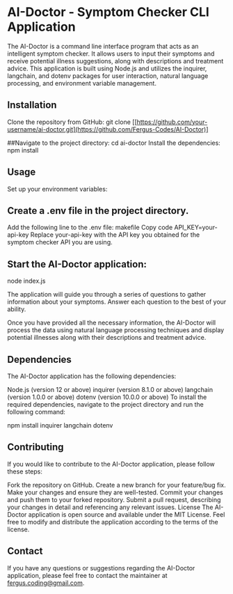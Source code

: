 # AI-Doctor - Symptom Checker CLI Application
The AI-Doctor is a command line interface program that acts as an intelligent symptom checker. It allows users to input their symptoms and receive potential illness suggestions, along with descriptions and treatment advice. This application is built using Node.js and utilizes the inquirer, langchain, and dotenv packages for user interaction, natural language processing, and environment variable management.

## Installation
Clone the repository from GitHub:
git clone [[https://github.com/your-username/ai-doctor.git](https://github.com/Fergus-Codes/AI-Doctor)]

##Navigate to the project directory:
cd ai-doctor
Install the dependencies:
npm install

## Usage
Set up your environment variables:

## Create a .env file in the project directory.
Add the following line to the .env file:
makefile
Copy code
API_KEY=your-api-key
Replace your-api-key with the API key you obtained for the symptom checker API you are using.

## Start the AI-Doctor application:
node index.js

The application will guide you through a series of questions to gather information about your symptoms. Answer each question to the best of your ability.

Once you have provided all the necessary information, the AI-Doctor will process the data using natural language processing techniques and display potential illnesses along with their descriptions and treatment advice.

## Dependencies
The AI-Doctor application has the following dependencies:

Node.js (version 12 or above)
inquirer (version 8.1.0 or above)
langchain (version 1.0.0 or above)
dotenv (version 10.0.0 or above)
To install the required dependencies, navigate to the project directory and run the following command:

npm install inquirer langchain dotenv

## Contributing
If you would like to contribute to the AI-Doctor application, please follow these steps:

Fork the repository on GitHub.
Create a new branch for your feature/bug fix.
Make your changes and ensure they are well-tested.
Commit your changes and push them to your forked repository.
Submit a pull request, describing your changes in detail and referencing any relevant issues.
License
The AI-Doctor application is open source and available under the MIT License. Feel free to modify and distribute the application according to the terms of the license.

## Contact
If you have any questions or suggestions regarding the AI-Doctor application, please feel free to contact the maintainer at fergus.coding@gmail.com.

